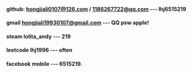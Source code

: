 
#### github: hongjiali0107@126.com / 1186267722@qq.com  --- lhj6515219

#### gmail hongjiali19930107@gmail.com --- QQ psw apple!

#### steam lolita_andy  --- 219

#### leetcode lhj1996  ---    often  

#### facebook mobile  ---  6515219.
